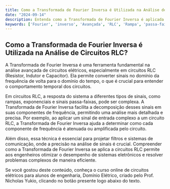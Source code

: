 ```yaml
---
title: Como a Transformada de Fourier Inversa é Utilizada na Análise de Circuitos RLC?
date: "2024-09-14"
description: Entenda como a Transformada de Fourier Inversa é aplicada na análise de circuitos RLC e sua importância na engenharia elétrica.
keywords: ['Fourier', 'inverso', 'Avançada', 'RLC', 'Rampa', 'passa-faixas', 'Exponencial']
---
```


## Como a Transformada de Fourier Inversa é Utilizada na Análise de Circuitos RLC?

A Transformada de Fourier Inversa é uma ferramenta fundamental na análise avançada de circuitos elétricos, especialmente em circuitos RLC (Resistor, Indutor e Capacitor). Ela permite converter sinais no domínio da frequência de volta para o domínio do tempo, o que é crucial para entender o comportamento temporal dos circuitos.

Em circuitos RLC, a resposta do sistema a diferentes tipos de sinais, como rampas, exponenciais e sinais passa-faixas, pode ser complexa. A Transformada de Fourier Inversa facilita a decomposição desses sinais em suas componentes de frequência, permitindo uma análise mais detalhada e precisa. Por exemplo, ao aplicar um sinal de entrada complexo a um circuito RLC, a Transformada de Fourier Inversa ajuda a determinar como cada componente de frequência é atenuada ou amplificada pelo circuito.

Além disso, essa técnica é essencial para projetar filtros e sistemas de comunicação, onde a precisão na análise de sinais é crucial. Compreender como a Transformada de Fourier Inversa se aplica a circuitos RLC permite aos engenheiros otimizar o desempenho de sistemas eletrônicos e resolver problemas complexos de maneira eficiente.

Se você gostou deste conteúdo, conheça o curso online de circuitos elétricos para alunos de engenharia, Domínio Elétrico, criado pelo Prof. Nicholas Yukio, clicando no botão presente logo abaixo do texto.